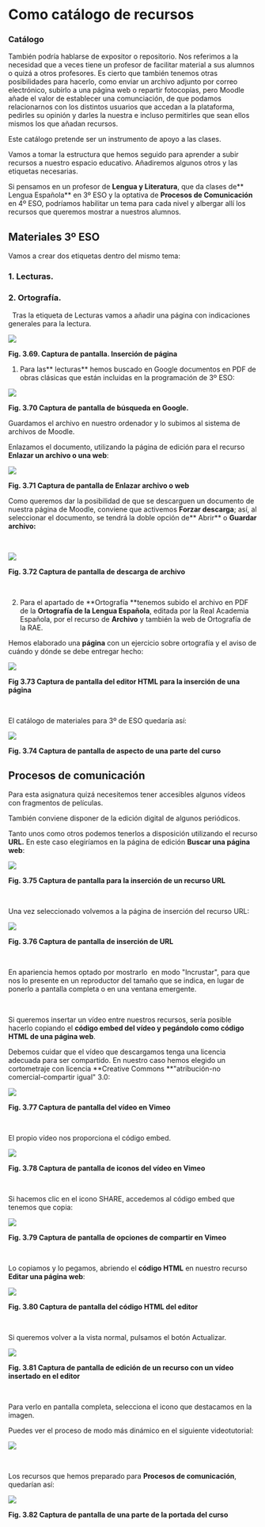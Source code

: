
# Como catálogo de recursos

### Catálogo

También podría hablarse de expositor o repositorio. Nos referimos a la necesidad que a veces tiene un profesor de facilitar material a sus alumnos o quizá a otros profesores. Es cierto que también tenemos otras posibilidades para hacerlo, como enviar un archivo adjunto por correo electrónico, subirlo a una página web o repartir fotocopias, pero Moodle añade el valor de establecer una comunciación, de que podamos relacionarnos con los distintos usuarios que accedan a la plataforma, pedirles su opinión y darles la nuestra e incluso permitirles que sean ellos mismos los que añadan recursos.

Este catálogo pretende ser un instrumento de apoyo a las clases.

Vamos a tomar la estructura que hemos seguido para aprender a subir recursos a nuestro espacio educativo. Añadiremos algunos otros y las etiquetas necesarias.

Si pensamos en un profesor de **Lengua y Literatura**, que da clases de** Lengua Española** en 3º ESO y la optativa de **Procesos de Comunicación** en 4º ESO, podríamos habilitar un tema para cada nivel y albergar allí los recursos que queremos mostrar a nuestros alumnos.

## Materiales 3º ESO

Vamos a crear dos etiquetas dentro del mismo tema:
 
### 1. Lecturas.

### 2. Ortografía.
 
Tras la etiqueta de Lecturas vamos a añadir una página con indicaciones generales para la lectura.

![](img/guia_de_lectura.png)

**Fig. 3.69. Captura de pantalla. Inserción de página** 

1. Para las** lecturas** hemos buscado en Google documentos en PDF de obras clásicas que están incluidas en la programación de 3º ESO:

![](img/buscar_en_google.png)

**Fig. 3.70 Captura de pantalla de búsqueda en Google.**

Guardamos el archivo en nuestro ordenador y lo subimos al sistema de archivos de Moodle.

Enlazamos el documento, utilizando la página de edición para el recurso **Enlazar un archivo o una web**:

![](img/61c3b1616469646f5f6d696f5f636964.png)

**Fig. 3.71 Captura de pantalla de Enlazar archivo o web**

Como queremos dar la posibilidad de que se descarguen un documento de nuestra página de Moodle, conviene que activemos **Forzar descarga**; así, al seleccionar el documento, se tendrá la doble opción de** Abrir** o **Guardar archivo:**

 


![](img/descargando_mio_cid.png)

**Fig. 3.72 Captura de pantalla de descarga de archivo**

 

2. Para el apartado de **Ortografía **tenemos subido el archivo en PDF de la **Ortografía de la Lengua Española**, editada por la Real Academia Española, por el recurso de **Archivo** y también la web de Ortografía de la RAE.

Hemos elaborado una **página** con un ejercicio sobre ortografía y el aviso de cuándo y dónde se debe entregar hecho:


![](img/texto_ejercicio_ortografia.png)

**Fig 3.73 Captura de pantalla del editor HTML para la inserción de una página**

 

El catálogo de materiales para 3º de ESO quedaría así:


![](img/catalogo_recursos_lengua.png)

**Fig. 3.74 Captura de pantalla de aspecto de una parte del curso**

## Procesos de comunicación

Para esta asignatura quizá necesitemos tener accesibles algunos vídeos con fragmentos de películas.

También conviene disponer de la edición digital de algunos periódicos.

Tanto unos como otros podemos tenerlos a disposición utilizando el recurso **URL.** En este caso elegiríamos en la página de edición **Buscar una página web**:


![](img/buscando_video_marnie.png)

**Fig. 3.75 Captura de pantalla para la inserción de un recurso URL**

 

Una vez seleccionado volvemos a la página de inserción del recurso URL:


![](img/696e73657274616e646f5f756e5f76c3ad64656f.png)

**Fig. 3.76 Captura de pantalla de inserción de URL**

 

En apariencia hemos optado por mostrarlo  en modo "Incrustar", para que nos lo presente en un reproductor del tamaño que se indica, en lugar de ponerlo a pantalla completa o en una ventana emergente.

 

Si queremos insertar un vídeo entre nuestros recursos, sería posible hacerlo copiando el **código embed **del vídeo y pegándolo como código HTML de una** página web**.

Debemos cuidar que el vídeo que descargamos tenga una licencia adecuada para ser compartido. En nuestro caso hemos elegido un cortometraje con licencia **Creative Commons **"atribución-no comercial-compartir igual" 3.0:


![](img/solos_en_vimeo.png)

**Fig. 3.77 Captura de pantalla del vídeo en Vimeo**

 

El propio vídeo nos proporciona el código embed. 


![](img/share_en_vimeo.png)

**Fig. 3.78 Captura de pantalla de iconos del vídeo en Vimeo**

 

Si hacemos clic en el icono SHARE, accedemos al código embed que tenemos que copia:


![](img/codigo_embed_vimeo.png)

**Fig. 3.79 Captura de pantalla de opciones de compartir en Vimeo**

 

Lo copiamos y lo pegamos, abriendo el **código HTML** en nuestro recurso **Editar una página web**:


![](img/codigo_embebido.png)

**Fig. 3.80 Captura de pantalla del código HTML del editor**

 

Si queremos volver a la vista normal, pulsamos el botón Actualizar.


![](img/536f6c6f735f656e5f696e7365727461725f70c3a167696e61.png)

**Fig. 3.81 Captura de pantalla de edición de un recurso con un vídeo insertado en el editor**

 

Para verlo en pantalla completa, selecciona el icono que destacamos en la imagen.

Puedes ver el proceso de modo más dinámico en el siguiente videotutorial:


![](portada_del_videotutorial_insertar_video.png)

 

Los recursos que hemos preparado para **Procesos de comunicación**, quedarían así:


![](img/procesos_de_comunicacion.png)

**Fig. 3.82 Captura de pantalla de una parte de la portada del curso**

 

 
